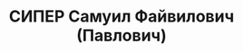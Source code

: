 ---
title: СИПЕР Самуил Файвилович (Павлович)
description: 'Род. в 1916 г., Белоруссия, г.Гомель, ЯЭМЗ, Диспетчер. Проживал: Ярославская
  обл., Ярославский р-н, г.Ярославль.

  Арестован 24 июня 1937 г.

  Приговорен: 31 декабря 1937 г., обв.: 58-8.

  Приговор: 10 л. л/с Реабилитирован 18 апреля 1957 г.'
---